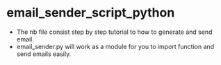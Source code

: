# email_sender_script_python

* The nb file consist step by step tutorial to how to generate and send email.
* email_sender.py will work as a module for you to import function and send emails easily.

